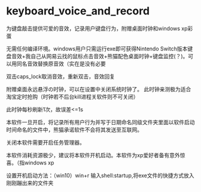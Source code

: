 # keyboard_voice_and_record
为键盘敲击提供可爱的音效，记录用户键盘行为，附赠桌面时钟和windows xp彩蛋

无需任何编译环境。windows用户只需运行exe即可获得Nintendo Switch版本键盘音效+我自己从网易云找的鼠标点击音效+熊猫配色桌面时钟+键盘监控(？)。可以用同名音效替换原音效（实在是没有必要

双击caps_lock取消音效，重新双击，音效回复

附赠桌面永远悬浮の时钟，可以在设置中关闭系统时钟了。
此时钟亲测极为适合淘宝定时抢购（时钟若不后台kill进程关软件则不可关闭）

此时钟每秒刷新1次，故误差<=1s

本软件一旦开启，将记录所有用户行为并写于日期命名同级文件夹里面以软件启动时间命名的文件中，熊猫承诺软件不会将其发送至互联网。

关闭本软件需要开启任务管理器。

本软件消耗资源极少，建议将本软件开机启动。本软件为xp爱好者备有意外惊喜。（指windows xp

设置开机启动方法：（win10）win+r 输入shell:startup,将exe文件的快捷方式放入刚刚蹦出来的文件夹


